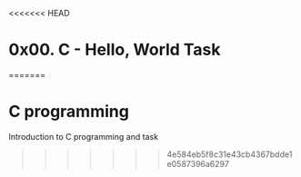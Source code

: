 <<<<<<< HEAD
# 0x00. C - Hello, World Task
=======
# C programming

Introduction to C programming and task
>>>>>>> 4e584eb5f8c31e43cb4367bdde1e0587396a6297
